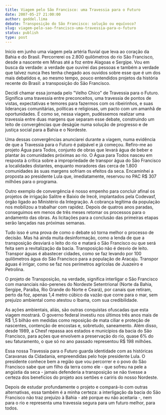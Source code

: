 ```yaml
---
title: Viagem pelo São Francisco: uma Travessia para o Futuro
date: 2007-05-27 21:00:00
author: geddel.lima
debate: Transposição do São Francisco: solução ou equívoco?  
slug: viagem-pelo-sao-francisco-uma-travessia-para-o-futuro
status: publish 
type: post
---
```


Inicio em junho uma viagem pela artéria fluvial que leva ao coração da Bahia e do Brasil. Percorrerei os 2.800 quilômetros do rio São Francisco, desde a nascente em Minas até a foz entre Alagoas e Sergipe. Vou em busca da verdade: a verdade que ouvirei das pessoas e também a verdade que talvez nunca lhes tenha chegado aos ouvidos sobre esse que é um dos mais debatidos e, ao mesmo tempo, pouco entendidos projetos da história recente do Brasil: a transposição do São Francisco.  
  
Decidi chamar essa jornada pelo "Velho Chico" de Travessia para o Futuro. Significa uma travessia entre preconceitos, uma travessia de pontos de vistas, expectativas e temores para fazermos com os ribeirinhos, e suas lideranças comunitárias, políticas e religiosas, um pacto com um amanhã de oportunidades. É como se, nessa viagem, pudéssemos realizar uma travessia entre duas margens que separam esse debate, construindo um leito de convergências que deságüe numa solução de progresso e de justiça social para a Bahia e o Nordeste.  
  
Uma dessas convergências anunciarei durante a viagem, numa evidência de que a Travessia para o Futuro é palpável e já começou. Refiro-me ao projeto Água para Todos, conjunto de obras que levará água de beber e plantar às comunidades próximas ao rio. O Água para Todos nasceu em resposta à crítica sobre a impropriedade de transpor água do São Francisco a localidades distantes, enquanto moradores das cerca de 1.800 comunidades às suas margens sofriam os efeitos da seca. Encaminhei a proposta ao presidente Lula que, imediatamente, reservou no PAC R$ 307 milhões para o programa.   
  
Outro exemplo de convergência é nosso empenho para concluir afinal os projetos de irrigação Salitre e Baixio de Irecê, implantados pela Codevasf, órgão ligado ao Ministério da Integração. A cobrança legítima da população nos mobilizou a trabalhar com rapidez. Depois de quatros anos paradas, conseguimos em menos de três meses retomar os processos para o andamento das obras. As licitações para a conclusão das primeiras etapas serão lançadas nas próximas semanas.    
  
Tudo isso é uma prova de como o debate só torna melhor o processo de decisão. Mas há ainda muita desinformação, como a lenda de que a transposição desviará o leito do rio e matará o São Francisco ou que será feita sem a revitalização da bacia. Transposição não é desvio de leito. Transpor águas é abastecer cidades, como se faz levando por 100 quilômetros água do São Francisco para a população de Aracaju. Transpor águas é irrigar, como se faz nos perímetros agrícolas de Juazeiro e Petrolina.   
  
O projeto de Transposição, na verdade, significa interligar o São Francisco com mananciais não-perenes do Nordeste Setentrional (Norte da Bahia, Sergipe, Paraíba, Rio Grande do Norte e Ceará), por canais que retiram, perto da foz, apenas 1,4 metro cúbico da vazão que corre para o mar, sem prejuízo ambiental como atestou o Ibama, com sua credibilidade.   
  
As ações ambientais, aliás, são outras conquistas ofuscadas que esta viagem mostrará. O governo federal investiu nos últimos três anos mais de R$ 1,5 bilhão em medidas como reposição de mata ciliar e proteção de nascentes, contenção de encostas e, sobretudo, saneamento. Além disso, desde 1989, a Chesf repassa aos estados e municípios da bacia do São Francisco, para ações que envolvem a preservação do rio, quase 6% do seu faturamento, o que só no ano passado representou R$ 198 milhões.   
  
Essa nossa Travessia para o Futuro guarda identidade com as históricas Caravanas da Cidadania, empreendidas pelo hoje presidente Lula. O presidente conhece bem a região que vou percorrer e o povo do São Francisco sabe que um filho da terra como ele - que sofreu na pele a angústia da seca - jamais defenderia a transposição se não tivesse a certeza dos benefícios do projeto aos sertões e cariris do nosso Nordeste.   
  
Depois de estudar profundamente o projeto e compará-lo com outras alternativas, essa também é a minha certeza: a interligação da bacia do São Francisco não traz prejuízo à Bahia - até porque eu não aceitaria -, nem para o rio e representa uma travessia segura para um futuro melhor, para todos.
